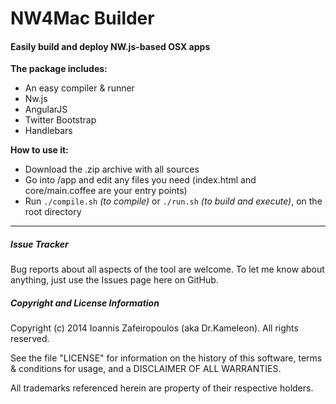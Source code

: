 # NW4Mac Builder

#### Easily build and deploy NW.js-based OSX apps

**The package includes:**

- An easy compiler & runner
- Nw.js
- AngularJS
- Twitter Bootstrap
- Handlebars


**How to use it:**

- Download the .zip archive with all sources
- Go into /app and edit any files you need (index.html and core/main.coffee are your entry points)
- Run `./compile.sh` *(to compile)* or `./run.sh` *(to build and execute)*, on the root directory

-----

##### Issue Tracker

Bug reports about all aspects of the tool are welcome. To let me know about anything, just use the Issues page here on GitHub.

##### Copyright and License Information

Copyright (c) 2014 Ioannis Zafeiropoulos (aka Dr.Kameleon). 
All rights reserved. 

See the file "LICENSE" for information on the history of this software, terms &
conditions for usage, and a DISCLAIMER OF ALL WARRANTIES.

All trademarks referenced herein are property of their respective holders.

